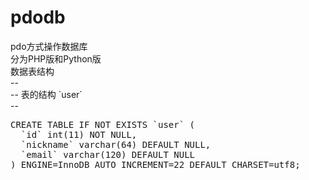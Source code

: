 # pdodb
pdo方式操作数据库<br>
分为PHP版和Python版<br>
数据表结构<br>
--<br>
-- 表的结构 \`user\`<br>
--<br>
<pre>
CREATE TABLE IF NOT EXISTS `user` (
  `id` int(11) NOT NULL,
  `nickname` varchar(64) DEFAULT NULL,
  `email` varchar(120) DEFAULT NULL
) ENGINE=InnoDB AUTO_INCREMENT=22 DEFAULT CHARSET=utf8;
</pre>
